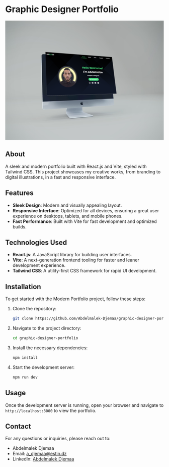 # Graphic Designer Portfolio

![Demo Image1](https://github.com/Abdelmalek-Djemaa/graphic-designer-portfolio/blob/71338e3be748ce3b1f5bb173f51a32e6ea3923fc/src/assets/01.png)


## About

A sleek and modern portfolio built with React.js and Vite, styled with Tailwind CSS. This project showcases my creative works, from branding to digital illustrations, in a fast and responsive interface.

## Features

- **Sleek Design**: Modern and visually appealing layout.
- **Responsive Interface**: Optimized for all devices, ensuring a great user experience on desktops, tablets, and mobile phones.
- **Fast Performance**: Built with Vite for fast development and optimized builds.

## Technologies Used

- **React.js**: A JavaScript library for building user interfaces.
- **Vite**: A next-generation frontend tooling for faster and leaner development experience.
- **Tailwind CSS**: A utility-first CSS framework for rapid UI development.

## Installation

To get started with the Modern Portfolio project, follow these steps:

1. Clone the repository:
    ```bash
    git clone https://github.com/Abdelmalek-Djemaa/graphic-designer-portfolio.git
    ```

2. Navigate to the project directory:
    ```bash
    cd graphic-designer-portfolio
    ```

3. Install the necessary dependencies:
    ```bash
    npm install
    ```

4. Start the development server:
    ```bash
    npm run dev
    ```

## Usage

Once the development server is running, open your browser and navigate to `http://localhost:3000` to view the portfolio.


## Contact

For any questions or inquiries, please reach out to:

- Abdelmalek Djemaa
- Email: [a_djemaa@estin.dz](mailto:a_djemaa@estin.dz)
- LinkedIn: [Abdelmalek Djemaa](https://www.linkedin.com/in/abdelmalek-djemaa-673864317)
